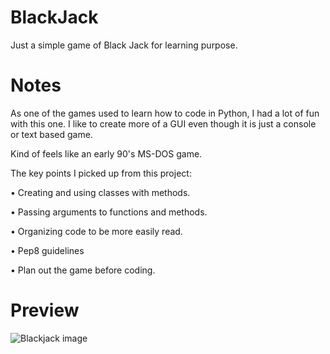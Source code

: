 # BlackJack
Just a simple game of Black Jack for learning purpose.

# Notes
As one of the games used to learn how to code in Python,
I had a lot of fun with this one. I like to create more of
a GUI even though it is just a console or text based game.

Kind of feels like an early 90's MS-DOS game.

The key points I picked up from this project:

• Creating and using classes with methods. 

• Passing arguments to functions and methods.

• Organizing code to be more easily read.

• Pep8 guidelines

• Plan out the game before coding.

# Preview
![Blackjack image](https://user-images.githubusercontent.com/68248054/120509541-3791b380-c38e-11eb-9fbe-4b2a13b7a743.jpg)
